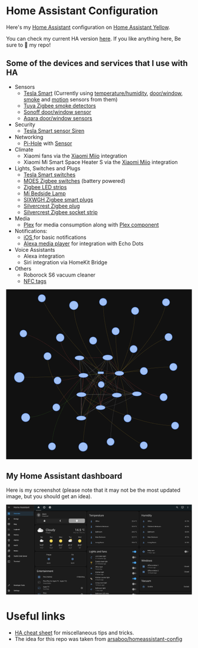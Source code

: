 # Home Assistant Configuration

Here's my [Home Assistant](https://home-assistant.io/) configuration on [Home Assistant Yellow](https://www.home-assistant.io/yellow/).

You can check my current HA version [here](.HA_VERSION). If you like anything here, Be sure to :star2: my repo!

## Some of the devices and services that I use with HA

  * Sensors
    * [Tesla Smart](https://www.teslasmart.com/smart-sensors) (Currently using [temperature/humidity](https://www.teslasmart.com/tesla-smart-sensor-temperature-and-humidity), [door/window](https://www.teslasmart.com/tesla-smart-sensor-windows-and-door), [smoke](https://www.teslasmart.com/tesla-smart-sensor-smoke) and [motion](https://www.teslasmart.com/tesla-smart-sensor-motion) sensors from them)
    * [Tuya Zigbee smoke detectors](https://www.aliexpress.com/item/1005005863519099.html?spm=a2g0o.order_list.order_list_main.17.c00b1802nC96cB)
    * [Sonoff door/window sensor](https://www.alza.cz/EN/sonoff-snzb-04-zigbee-wireless-door-window-sensor-d6370983.htm)
    * [Aqara door/window sensors](https://www.aliexpress.com/item/1005004857635483.html?spm=a2g0o.order_list.order_list_main.11.c00b1802Bj7kmm)
  * Security
    * [Tesla Smart sensor Siren](https://www.teslasmart.com/tesla-smart-sensor-siren)
  * Networking
    * [Pi-Hole](https://pi-hole.net/) with [Sensor](https://home-assistant.io/components/sensor.pi_hole/)
  * Climate
    * Xiaomi fans via the [Xiaomi Miio](https://www.home-assistant.io/integrations/xiaomi_miio/) integration
    * Xiaomi Mi Smart Space Heater S via the [Xiaomi Miio](https://www.alza.cz/EN/xiaomi-mi-smart-space-heater-s-d6165460.htm) integration
  * Lights, Switches and Plugs
    * [Tesla Smart switches](https://www.teslasmart.com/tesla-smart-switch-zigbee)
    * [MOES Zigbee switches](https://www.aliexpress.com/item/1005005178438396.html?spm=a2g0o.order_list.order_list_main.5.c00b1802nC96cB) (battery powered)
    * [Zigbee LED strips](https://www.aliexpress.com/item/1005005073299542.html?spm=a2g0o.order_list.order_list_main.45.c00b1802nC96cB)
    * [Mi Bedside Lamp](https://www.alza.cz/EN/hobby/xiaomi-mi-bedside-lamp-2-d5667641.htm)
    * [SIXWGH Zigbee smart plugs](https://www.aliexpress.com/item/1005005961001716.html?spm=a2g0o.order_list.order_list_main.40.c00b1802nC96cB)
    * [Silvercrest Zigbee plug](https://www.lidl.cz/p/silvercrest-zigbee-3-0-smart-home-inteligentni-zasuvka/p100346132)
    * [Silvercrest Zigbee socket strip](https://www.lidl.cz/p/silvercrest-zigbee-3-0-smart-home-zasuvkova-lista/p100353585)
  * Media
    * [Plex](https://www.plex.tv/) for media consumption along with [Plex component](https://home-assistant.io/components/media_player.plex/)
  * Notifications:
    * [iOS ](https://home-assistant.io/docs/ecosystem/ios/notifications/basic/) for basic notifications
    * [Alexa media player](https://github.com/custom-components/alexa_media_player) for integration with Echo Dots
  * Voice Assistants
    * Alexa integration
    * Siri integration via HomeKit Bridge
  * Others
    * Roborock S6 vacuum cleaner
    * [NFC tags](https://www.amazon.de/gp/product/B0BVFM8YVD/ref=ppx_yo_dt_b_asin_image_o04_s00?ie=UTF8&psc=1)

<img src="./zigbee_network.png" alt="My Zigbee Network" />

## My Home Assistant dashboard

Here is my screenshot (please note that it may not be the most updated image, but you should get an idea).

<img src="./ha_ss_1.png" alt="Home Assistant dashboard" />

# Useful links

* [HA cheat sheet](https://github.com/arsaboo/homeassistant-config/blob/master/HASS%20Cheatsheet.md) for miscellaneous tips and tricks.
* The idea for this repo was taken from [arsaboo/homeassistant-config](https://github.com/arsaboo/homeassistant-config)
